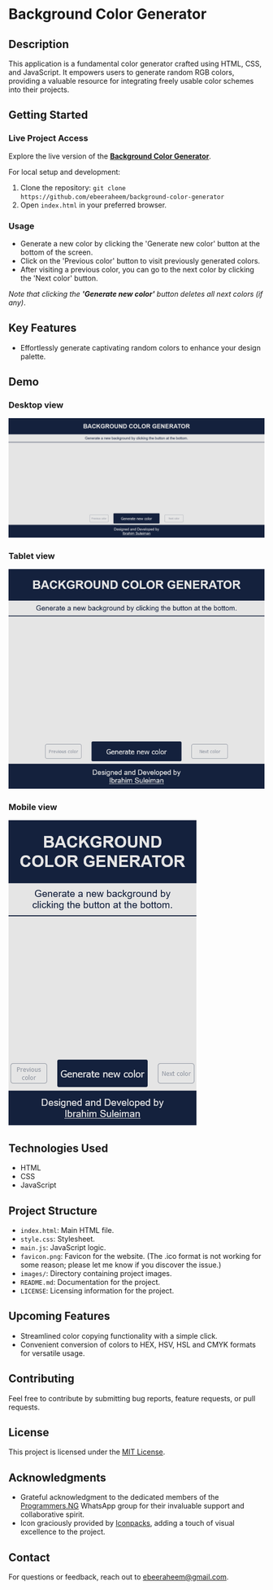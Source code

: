 # Background Color Generator

## Description

This application is a fundamental color generator crafted using HTML, CSS, and JavaScript. It empowers users to generate random RGB colors, providing a valuable resource for integrating freely usable color schemes into their projects.

## Getting Started

### Live Project Access

Explore the live version of the **[Background Color Generator](https://background-color-generator-mu.vercel.app/)**.

For local setup and development:

1. Clone the repository: `git clone https://github.com/ebeeraheem/background-color-generator`
2. Open `index.html` in your preferred browser.

### Usage

- Generate a new color by clicking the 'Generate new color' button at the bottom of the screen.
- Click on the 'Previous color' button to visit previously generated colors.
- After visiting a previous color, you can go to the next color by clicking the 'Next color' button.

_Note that clicking the **'Generate new color'** button deletes all next colors (if any)_.

## Key Features

- Effortlessly generate captivating random colors to enhance your design palette.

## Demo

### Desktop view

![Desktop view](/images/desktop-view.png)

### Tablet view

![Tablet view](/images/tablet-view.png)

### Mobile view

![Mobile view](/images/mobile-view.png)

## Technologies Used

- HTML
- CSS
- JavaScript

## Project Structure

- `index.html`: Main HTML file.
- `style.css`: Stylesheet.
- `main.js`: JavaScript logic.
- `favicon.png`: Favicon for the website. (The .ico format is not working for some reason; please let me know if you discover the issue.)
- `images/`: Directory containing project images.
- `README.md`: Documentation for the project.
- `LICENSE`: Licensing information for the project.

## Upcoming Features

- Streamlined color copying functionality with a simple click.
- Convenient conversion of colors to HEX, HSV, HSL and CMYK formats for versatile usage.

## Contributing

Feel free to contribute by submitting bug reports, feature requests, or pull requests.

<!-- Please follow the [contribution guidelines](CONTRIBUTING.md). -->

## License

This project is licensed under the [MIT License](LICENSE).

## Acknowledgments

- Grateful acknowledgment to the dedicated members of the [Programmers.NG](https://docs.google.com/forms/d/e/1FAIpQLSeopUFSGxZxyfZuSzpFKGvfYP-xbEixIvLWneUaSncgcoyKAQ/viewform) WhatsApp group for their invaluable support and collaborative spirit.
- Icon graciously provided by <a href='https://iconpacks.net/?utm_source=link-attribution&utm_content=10830'>Iconpacks</a>, adding a touch of visual excellence to the project.

## Contact

For questions or feedback, reach out to [ebeeraheem@gmail.com](mailto:ebeeraheem@gmail.com).
